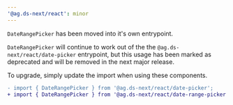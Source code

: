 ```yaml
---
'@ag.ds-next/react': minor
---
```


`DateRangePicker` has been moved into it's own entrypoint. 

`DateRangePicker` will continue to work out of the the `@ag.ds-next/react/date-picker` entrypoint, but this usage has been marked as deprecated and will be removed in the next major release.

To upgrade, simply update the import when using these components.

```diff
- import { DateRangePicker } from '@ag.ds-next/react/date-picker';
+ import { DateRangePicker } from '@ag.ds-next/react/date-range-picker';
```
